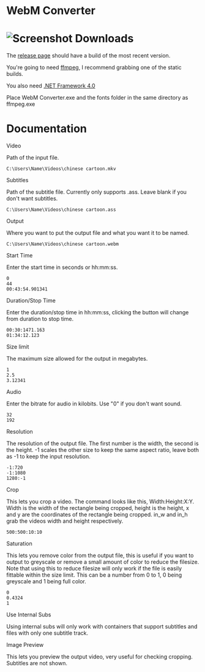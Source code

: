 WebM Converter
=========
![Screenshot](https://a.pomf.cat/lojrig.png)
Downloads
=========
The [release page](https://github.com/Wsheerio/webmConverter/releases) should have a build of the most recent version.

You're going to need [ffmpeg](http://ffmpeg.zeranoe.com/builds/), I recommend grabbing one of the static builds.

You also need [.NET Framework 4.0](https://www.microsoft.com/en-us/download/details.aspx?id=17851)

Place WebM Converter.exe and the fonts folder in the same directory as ffmpeg.exe

Documentation
=========

Video

Path of the input file.

    C:\Users\Name\Videos\chinese cartoon.mkv

Subtitles

Path of the subtitle file. Currently only supports .ass. Leave blank if you don't want subtitles.

    C:\Users\Name\Videos\chinese cartoon.ass
    
Output

Where you want to put the output file and what you want it to be named.

    C:\Users\Name\Videos\chinese cartoon.webm

Start Time

Enter the start time in seconds or hh:mm:ss.

    0
    44
    00:43:54.901341

Duration/Stop Time

Enter the duration/stop time in hh:mm:ss, clicking the button will change from duration to stop time.

    00:30:1471.163
    01:34:12.123

Size limit

The maximum size allowed for the output in megabytes.

    1
    2.5
    3.12341

Audio

Enter the bitrate for audio in kilobits. Use "0" if you don't want sound.

    32
    192

Resolution

The resolution of the output file. The first number is the width, the second is the height. -1 scales the other size to keep the same aspect ratio, leave both as -1 to keep the input resolution.

    -1:720
    -1:1080
    1280:-1

Crop

This lets you crop a video\. The command looks like this, Width:Height:X:Y. Width is the width of the rectangle being cropped, height is the height, x and y are the coordinates of the rectangle being cropped. in_w and in_h grab the videos width and height respectively.

    500:500:10:10

Saturation

This lets you remove color from the output file, this is useful if you want to output to greyscale or remove a small amount of color to reduce the filesize. Note that using this to reduce filesize will only work if the file is easily fittable within the size limit. This can be a number from 0 to 1, 0 being greyscale and 1 being full color.

    0
    0.4324
    1

Use Internal Subs

Using internal subs will only work with containers that support subtitles and files with only one subtitle track.

Image Preview

This lets you preview the output video, very useful for checking cropping. Subtitles are not shown.
